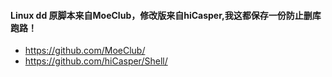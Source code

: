 #### Linux dd 原脚本来自MoeClub，修改版来自hiCasper,我这都保存一份防止删库跑路！
 - https://github.com/MoeClub/
 - https://github.com/hiCasper/Shell/
